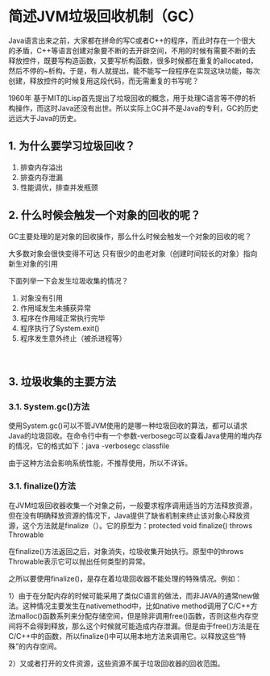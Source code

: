 # 简述JVM垃圾回收机制（GC）


Java语言出来之前，大家都在拼命的写C或者C++的程序，而此时存在一个很大的矛盾，C++等语言创建对象要不断的去开辟空间，不用的时候有需要不断的去释放控件，既要写构造函数，又要写析构函数，很多时候都在重复的allocated，然后不停的~析构。于是，有人就提出，能不能写一段程序在实现这块功能，每次创建，释放控件的时候复用这段代码，而无需重复的书写呢？

1960年 基于MIT的Lisp首先提出了垃圾回收的概念，用于处理C语言等不停的析构操作，而这时Java还没有出世。所以实际上GC并不是Java的专利，GC的历史远远大于Java的历史。

## 1. 为什么要学习垃圾回收？
1. 排查内存溢出
2. 排查内存泄漏
3. 性能调优，排查并发瓶颈

## 2. 什么时候会触发一个对象的回收的呢？

GC主要处理的是对象的回收操作，那么什么时候会触发一个对象的回收的呢？

大多数对象会很快变得不可达
只有很少的由老对象（创建时间较长的对象）指向新生对象的引用

下面列举一下会发生垃圾收集的情况？

1. 对象没有引用
2. 作用域发生未捕获异常
3. 程序在作用域正常执行完毕
4. 程序执行了System.exit()
5. 程序发生意外终止（被杀进程等）

<br>

## 3. 垃圾收集的主要方法

### 3.1. System.gc()方法


使用System.gc()可以不管JVM使用的是哪一种垃圾回收的算法，都可以请求Java的垃圾回收。在命令行中有一个参数-verbosegc可以查看Java使用的堆内存的情况，它的格式如下：java -verbosegc classfile    

由于这种方法会影响系统性能，不推荐使用，所以不详诉。

 

### 3.1. finalize()方法

在JVM垃圾回收器收集一个对象之前，一般要求程序调用适当的方法释放资源，但在没有明确释放资源的情况下，Java提供了缺省机制来终止该对象心释放资源，这个方法就是finalize（）。它的原型为：protected void finalize() throws Throwable  


在finalize()方法返回之后，对象消失，垃圾收集开始执行。原型中的throws Throwable表示它可以抛出任何类型的异常。

之所以要使用finalize()，是存在着垃圾回收器不能处理的特殊情况。例如：

1）由于在分配内存的时候可能采用了类似C语言的做法，而非JAVA的通常new做法。这种情况主要发生在nativemethod中，比如native method调用了C/C++方法malloc()函数系列来分配存储空间，但是除非调用free()函数，否则这些内存空间将不会得到释放，那么这个时候就可能造成内存泄漏。但是由于free()方法是在C/C++中的函数，所以finalize()中可以用本地方法来调用它。以释放这些“特殊”的内存空间。

2）又或者打开的文件资源，这些资源不属于垃圾回收器的回收范围。










